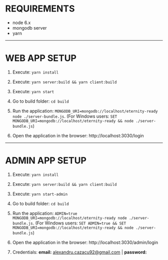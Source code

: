 # REQUIREMENTS

- node 6.x
- mongodb server
- yarn

--------------

# WEB APP SETUP

1. Execute: `yarn install`

2. Execute: `yarn server:build && yarn client:build`

3. Execute: `yarn start`

4. Go to build folder: `cd build`

5. Run the application: `MONGODB_URI=mongodb://localhost/eternity-ready node ./server-bundle.js`. (For Windows users: `SET MONGODB_URI=mongodb://localhost/eternity-ready && node ./server-bundle.js`)

6. Open the application in the browser: http://localhost:3030/login

--------------

# ADMIN APP SETUP

1. Execute: `yarn install`

2. Execute: `yarn server:build && yarn client:build`

3. Execute: `yarn start-admin`

4. Go to build folder: `cd build`

5. Run the application: `ADMIN=true MONGODB_URI=mongodb://localhost/eternity-ready node ./server-bundle.js`. (For Windows users: `SET ADMIN=true && SET MONGODB_URI=mongodb://localhost/eternity-ready && node ./server-bundle.js`)

6. Open the application in the browser: http://localhost:3030/admin/login

7. Credentials: **email:** alexandru.cazacu92@gmail.com | **password:**
